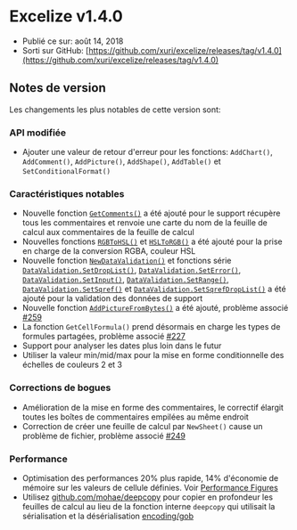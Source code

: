 # Excelize v1.4.0

* Publié ce sur: août 14, 2018
* Sorti sur GitHub: [https://github.com/xuri/excelize/releases/tag/v1.4.0](https://github.com/xuri/excelize/releases/tag/v1.4.0)

## Notes de version

Les changements les plus notables de cette version sont:

### API modifiée

* Ajouter une valeur de retour d'erreur pour les fonctions: `AddChart()`, `AddComment()`, `AddPicture()`, `AddShape()`, `AddTable()` et `SetConditionalFormat()`

### Caractéristiques notables

* Nouvelle fonction [`GetComments()`](https://pkg.go.dev/github.com/xuri/excelize@v1.4.0#File.GetComments) a été ajouté pour le support récupère tous les commentaires et renvoie une carte du nom de la feuille de calcul aux commentaires de la feuille de calcul
* Nouvelles fonctions [`RGBToHSL()`](https://pkg.go.dev/github.com/xuri/excelize@v1.4.0#RGBToHSL) et [`HSLToRGB()`](https://pkg.go.dev/github.com/xuri/excelize@v1.4.0#HSLToRGB) a été ajouté pour la prise en charge de la conversion RGBA, couleur HSL
* Nouvelle fonction [`NewDataValidation()`](https://pkg.go.dev/github.com/xuri/excelize@v1.4.0#NewDataValidation) et fonctions série [`DataValidation.SetDropList()`](https://pkg.go.dev/github.com/xuri/excelize@v1.4.0#DataValidation.SetDropList), [`DataValidation.SetError()`](https://pkg.go.dev/github.com/xuri/excelize@v1.4.0#DataValidation.SetError), [`DataValidation.SetInput()`](https://pkg.go.dev/github.com/xuri/excelize@v1.4.0#DataValidation.SetInput), [`DataValidation.SetRange()`](https://pkg.go.dev/github.com/xuri/excelize@v1.4.0#DataValidation.SetRange), [`DataValidation.SetSqref()`](https://pkg.go.dev/github.com/xuri/excelize@v1.4.0#DataValidation.SetSqref) et [`DataValidation.SetSqrefDropList()`](https://pkg.go.dev/github.com/xuri/excelize@v1.4.0#DataValidation.SetSqrefDropList) a été ajouté pour la validation des données de support
* Nouvelle fonction [`AddPictureFromBytes()`](https://pkg.go.dev/github.com/xuri/excelize@v1.4.0#File.AddPictureFromBytes) a été ajouté, problème associé [#259](https://github.com/xuri/excelize/issues/259)
* La fonction `GetCellFormula()` prend désormais en charge les types de formules partagées, problème associé [#227](https://github.com/xuri/excelize/issues/227)
* Support pour analyser les dates plus loin dans le futur
* Utiliser la valeur min/mid/max pour la mise en forme conditionnelle des échelles de couleurs 2 et 3

### Corrections de bogues

* Amélioration de la mise en forme des commentaires, le correctif élargit toutes les boîtes de commentaires empilées au même endroit
* Correction de créer une feuille de calcul par `NewSheet()` cause un problème de fichier, problème associé [#249](https://github.com/xuri/excelize/issues/249)

### Performance

* Optimisation des performances 20% plus rapide, 14% d'économie de mémoire sur les valeurs de cellule définies. Voir [Performance Figures](https://github.com/xuri/excelize/wiki#performance-figures)
* Utilisez [github.com/mohae/deepcopy](github.com/mohae/deepcopy) pour copier en profondeur les feuilles de calcul au lieu de la fonction interne `deepcopy` qui utilisait la sérialisation et la désérialisation [encoding/gob](https://go.dev/blog/gob)
